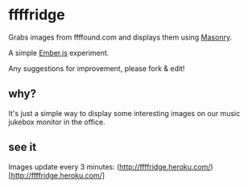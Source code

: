 # ffffridge

Grabs images from ffffound.com and displays them using [Masonry](http://masonry.desandro.com/).

A simple [Ember.js](http://emberjs.com/) experiment.

Any suggestions for improvement, please fork & edit!

## why?

It's just a simple way to display some interesting images on our music jukebox monitor in the office.

## see it

Images update every 3 minutes: (http://ffffridge.heroku.com/)[http://ffffridge.heroku.com/]
